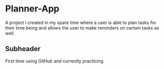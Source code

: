 # Planner-App
A project I created in my spare time where a user is able to plan tasks for their time being and allows the user to make reminders on certain tasks as well.

## Subheader

First time using GitHub and currently practicing.
